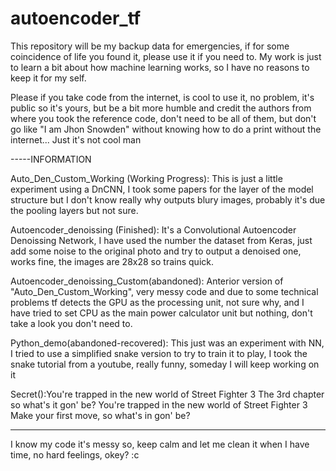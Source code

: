 # autoencoder_tf

This repository will be my backup data for emergencies, if for some coincidence of life you found it, please use it if you need to.
My work is just to learn a bit about how machine learning works, so I have no reasons to keep it for my self.

Please if you take code from the internet, is cool to use it, no problem, it's public so it's yours, but be a bit more humble and credit the authors from where you took
the reference code, don't need to be all of them, but don't go like "I am Jhon Snowden" without knowing how to do a print without the internet... Just it's not cool
man

-----INFORMATION

Auto_Den_Custom_Working (Working Progress): This is just a little experiment using a DnCNN, I took some papers for the layer of the model
structure but I don't know really why outputs blury images, probably it's due the pooling layers but not sure.

Autoencoder_denoissing (Finished): It's a Convolutional Autoencoder Denoissing Network, I have used the number
the dataset from Keras, just add some noise to the original photo and try to output a denoised one, works fine, the images
are 28x28 so trains quick.

Autoencoder_denoissing_Custom(abandoned): Anterior version of "Auto_Den_Custom_Working", very messy code and due to some
technical problems tf detects the GPU as the processing unit, not sure why, and I have tried to set CPU
as the main power calculator unit but nothing, don't take a look you don't need to.

Python_demo(abandoned-recovered): This just was an experiment with NN, I tried to use a simplified snake version
to try to train it to play, I took the snake tutorial from a youtube, really funny, someday I will keep working on it

Secret():You're trapped in the new world of Street Fighter 3
The 3rd chapter so what's it gon' be?
You're trapped in the new world of Street Fighter 3
Make your first move, so what's in gon' be?

---------------------
I know my code it's messy so, keep calm and let me clean it when I have time, no hard feelings, okey? :c



